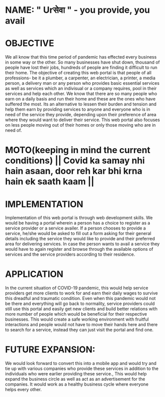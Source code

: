 
# NAME: " Urसेवा " - you provide, you avail

# OBJECTIVE
We all know that this time period of pandemic has effected every business in some way or the other. So many businesses have shut down, thousand of people have lost their jobs, hundreds of people are finding it difficult to run their home. The objective of creating this web portal is that people of all professions- be it a plumber, a carpenter, an electrician, a printer, a media person, a delivery man or any person who provides basic essential services as well as services which an indivisual or a company requires, pool in their services and help each other. We know that there are so many people who earn on a daily basis and run their home and these are the ones who have suffered the most. Its an alternative to lessen their burden and tension and help them earn by providing services to anyone and everyone who is in need of the service they provide, depending upon their preference of area where they would want to deliver their service. This web portal also focuses on less people moving out of their homes or only those moving who are in need of.

# MOTO(keeping in mind the current conditions) || Covid ka samay nhi hain asaan, door reh kar bhi krna hain ek saath kaam ||

# IMPLEMENTATION
Implementation of this web portal is through web development skills. We would be having a portal wherein a person has a choice to register as a service provider or a service availer. If a person chooses to provide a service, he/she would be asked to fill out a form asking for their general details including the service they would like to provide and their preferred area for delivering services. In case the person wants to avail a service they would have to again register and browse through the available options of services and the service providers according to their residence.

# APPLICATION
In the current situation of COVID-19 pandemic, this would help service providers get more clients to work for and earn their daily wages to survive this dreadful and traumatic condition. Even when this pandemic would not be there and everything will go back to normality, service providers could still use this portal and easily get new clients and build better relations with more number of people which would be beneficial for their respective businesses. This would create a safe working environment with fruitful interactions and people would not have to move their hands here and there to search for a service, instead they can just visit the portal and find one.

# FUTURE EXPANSION: 
We would look forward to convert this into a mobile app and would try and tie up with various companies who provide these services in addition to the individuals who were earlier providing these service., This would help expand the business circle as well as act as an advertisement for the companies. It would work as a healthy business cycle where everyone helps every other.
